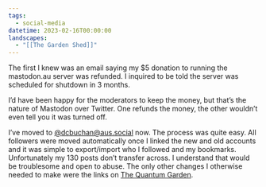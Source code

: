 ```yaml
---
tags:
  - social-media
datetime: 2023-02-16T00:00:00
landscapes:
  - "[[The Garden Shed]]"
---
```

The first I knew was an email saying my $5 donation to running the mastodon.au server was refunded. I inquired to be told the server was scheduled for shutdown in 3 months.

I’d have been happy for the moderators to keep the money, but that’s the nature of Mastodon over Twitter. One refunds the money, the other wouldn’t even tell you it was turned off.

I’ve moved to [@dcbuchan@aus.social](https://aus.social/@dcbuchan) now. The process was quite easy. All followers were moved automatically once I linked the new and old accounts and it was simple to export/import who I followed and my bookmarks. Unfortunately my 130 posts don’t transfer across. I understand that would be troublesome and open to abuse. The only other changes I otherwise needed to make were the links on [The Quantum Garden](https://quantumgardener.blog).